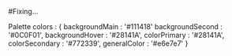 #Fixing...

Palette colors : {
backgroundMain : '#111418'
backgroundSecond : '#0C0F01',
backgroundHover : '#28141A',
colorPrimary : '#28141A',
colorSecondary : '#772339',
generalColor : '#e6e7e7'
}